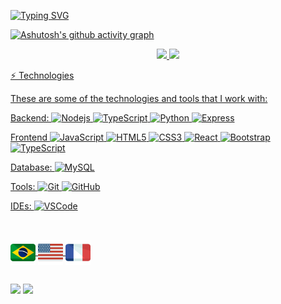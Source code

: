 [![Typing SVG](https://readme-typing-svg.herokuapp.com/?color=fffa4&size=35&center=true&vCenter=true&width=1000&lines=HELLO,+My+name+is+Kauã+Xavier;I'm+18+years+old;I'm+from+Brazil;Be+Welcome!+:%29)](https://git.io/typing-svg)

[![Ashutosh's github activity graph](https://github-readme-activity-graph.vercel.app/graph?username=kaua032&bg_color=151515&color=fff&line=444444&point=fff&area=true&hide_border=true)](https://github.com/ashutosh00710/github-readme-activity-graph)





<div align="center" justify-content="center">
  <a href="https://github.com/Kaua032">
    <img src="https://github-readme-stats.vercel.app/api?username=Kaua032&layout=compact&langs_count=7&theme=dark&card_width=420" />
  <img src="https://github-readme-stats.vercel.app/api/top-langs/?username=Kaua032&layout=compact&langs_count=7&theme=dark&card_width=420&card_height=200"/>
</div>
    
⚡ Technologies

These are some of the technologies and tools that I work with:

Backend: 
![Nodejs](https://img.shields.io/badge/-Nodejs-339933?style=flat-square&logo=Node.js&logoColor=white)
![TypeScript](https://img.shields.io/badge/-TypeScript-007ACC?style=flat-square&logo=typescript&logoColor=white)
![Python](https://img.shields.io/badge/python-3670A0?style=flat-square&logo=python&logoColor=ffdd54)
![Express](https://img.shields.io/badge/Express%20js-000000?style=flat-square&logo=express&logoColor=white)

Frontend
![JavaScript](https://img.shields.io/badge/-JavaScript-black?style=flat-square&logo=javascript)
![HTML5](https://img.shields.io/badge/-HTML5-E34F26?style=flat-square&logo=html5&logoColor=white)
![CSS3](https://img.shields.io/badge/-CSS3-1572B6?style=flat-square&logo=css3)
![React](https://img.shields.io/badge/-ReactJs-61DAFB?logo=react&logoColor=white&style=flat-square)
![Bootstrap](https://img.shields.io/badge/-Bootstrap-563D7C?style=flat-square&logo=bootstrap)
![TypeScript](https://img.shields.io/badge/-TypeScript-007ACC?style=flat-square&logo=typescript&logoColor=white)

Database:
![MySQL](https://img.shields.io/badge/-MySQL-4479A1?style=flat-square&logo=mysql&logoColor=white)

Tools:
![Git](https://img.shields.io/badge/-Git-black?style=flat-square&logo=git)
![GitHub](https://img.shields.io/badge/-GitHub-181717?style=flat-square&logo=github)

IDEs:
![VSCode](https://img.shields.io/badge/-VSCode-007ACC?style=flat-square&logo=visual-studio-code&logoColor=white)

  ##
  <div style="display: inline_block"><br>
    <img align="center" alt="Kauã-Portuguese-BR" height="40" width="40" src="./flags_icons/brasil.png">
    <img align="center" alt="Kauã-English" height="40" width="40" src="./flags_icons/estados-unidos-da-america.png">
    <img align="center" alt="Kauã-French" height="40" width="40" src="./flags_icons/franca.png">
</div>

  ##
  
  <div>
  <a href="https://www.instagram.com/kaua032_/" target="_blank"><img src="https://img.shields.io/badge/-Instagram-%23E4405F?style=for-the-badge&logo=instagram&logoColor=white" target="_blank"></a>
  <a href="https://www.linkedin.com/in/kauã-de-araújo-xavier-422b40227/" target="_blank"><img src="https://img.shields.io/badge/-LinkedIn-%230077B5?style=for-the-badge&logo=linkedin&logoColor=white" target="_blank"></a> 
    

 
</div>

  
